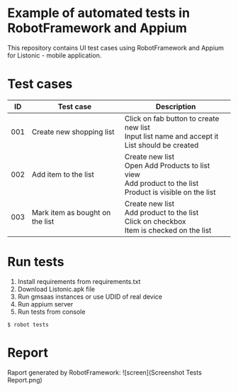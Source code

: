 # Example of automated tests in RobotFramework and Appium
This repository contains UI test cases using RobotFramework and Appium for Listonic - mobile application.

# Test cases
| ID  | Test case | Description                                                                                        |
|-----|--------------|----------------------------------------------------------------------------------------------------|
| 001 | Create new shopping list | Click on fab button to create new list <br>Input list name and accept it<br>List should be created |
| 002 | Add item to the list   |   Create new list<br>Open Add Products to list view<br>Add product to the list<br>Product is visible on the list|
| 003 | Mark item as bought on the list |   Create new list<br>Add product to the list<br>Click on checkbox<br>Item is checked on the list|

# Run tests
1. Install requirements from requirements.txt
2. Download Listonic.apk file
3. Run gmsaas instances or use UDID of real device
4. Run appium server
5. Run tests from console
````
$ robot tests
````
# Report
Raport generated by RobotFramework:
![screen](Screenshot Tests Report.png)